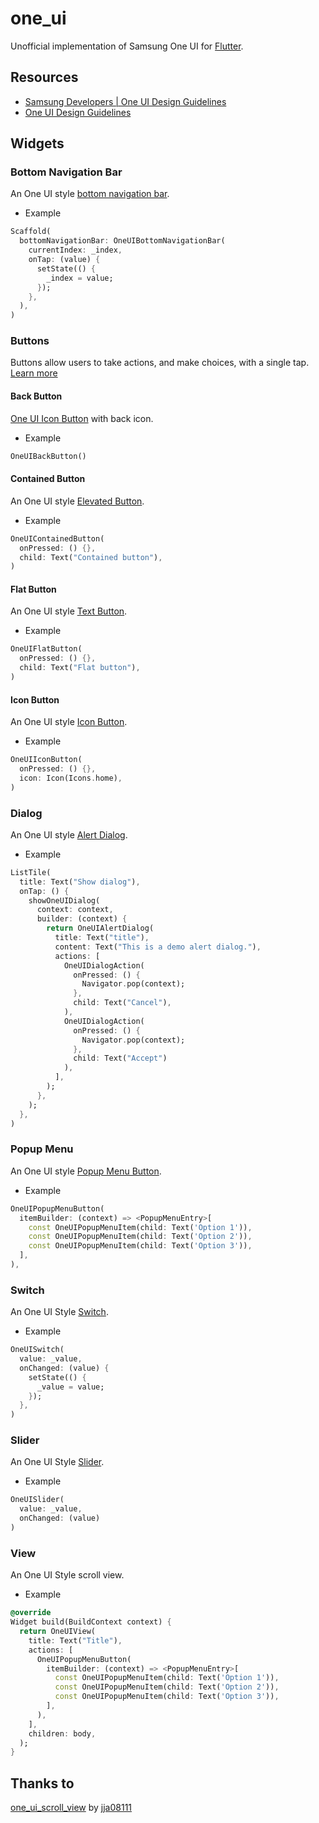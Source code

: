 # one_ui

Unofficial implementation of Samsung One UI for [Flutter](https://flutter.dev).

## Resources

- [Samsung Developers | One UI Design Guidelines](https://developer.samsung.com/one-ui/index.html)
- [One UI Design Guidelines](https://design.samsung.com/global/contents/one-ui/download/oneui_design_guide_eng.pdf)

## Widgets

### Bottom Navigation Bar

An One UI style [bottom navigation bar](https://api.flutter.dev/flutter/material/BottomNavigationBar-class.html).

- Example

```dart
Scaffold(
  bottomNavigationBar: OneUIBottomNavigationBar(
    currentIndex: _index,
    onTap: (value) {
      setState(() {
        _index = value;
      });
    },
  ),
)
```

### Buttons

Buttons allow users to take actions, and make choices, with a single tap. [Learn more](https://developer.samsung.com/one-ui/comp/button.html)

#### Back Button

[One UI Icon Button](#icon-button) with back icon.

- Example

```dart
OneUIBackButton()
```

#### Contained Button

An One UI style [Elevated Button](https://api.flutter.dev/flutter/material/ElevatedButton-class.html).

- Example

```dart
OneUIContainedButton(
  onPressed: () {},
  child: Text("Contained button"),
)
```

#### Flat Button

An One UI style [Text Button](https://api.flutter.dev/flutter/material/TextButton-class.html).

- Example

```dart
OneUIFlatButton(
  onPressed: () {},
  child: Text("Flat button"),
)
```

#### Icon Button

An One UI style [Icon Button](https://api.flutter.dev/flutter/material/IconButton-class.html).

- Example

```dart
OneUIIconButton(
  onPressed: () {},
  icon: Icon(Icons.home),
)
```

### Dialog

An One UI style [Alert Dialog](https://api.flutter.dev/flutter/material/AlertDialog-class.html).

- Example

```dart
ListTile(
  title: Text("Show dialog"),
  onTap: () {
    showOneUIDialog(
      context: context,
      builder: (context) {
        return OneUIAlertDialog(
          title: Text("title"),
          content: Text("This is a demo alert dialog."),
          actions: [
            OneUIDialogAction(
              onPressed: () {
                Navigator.pop(context);
              },
              child: Text("Cancel"),
            ),
            OneUIDialogAction(
              onPressed: () {
                Navigator.pop(context);
              },
              child: Text("Accept")
            ),
          ],
        );
      },
    );
  },
)
```

### Popup Menu

An One UI style [Popup Menu Button](https://api.flutter.dev/flutter/material/PopupMenuButton-class.html).

- Example

```dart
OneUIPopupMenuButton(
  itemBuilder: (context) => <PopupMenuEntry>[
    const OneUIPopupMenuItem(child: Text('Option 1')),
    const OneUIPopupMenuItem(child: Text('Option 2')),
    const OneUIPopupMenuItem(child: Text('Option 3')),
  ],
),
```

### Switch

An One UI Style [Switch](https://api.flutter.dev/flutter/material/Switch-class.html).

- Example

```dart
OneUISwitch(
  value: _value,
  onChanged: (value) {
    setState(() {
      _value = value;
    });
  },
)
```

### Slider

An One UI Style [Slider](https://api.flutter.dev/flutter/material/Slider-class.html).

- Example

```dart
OneUISlider(
  value: _value,
  onChanged: (value)
)
```

### View

An One UI Style scroll view.

- Example

```dart
@override
Widget build(BuildContext context) {
  return OneUIView(
    title: Text("Title"),
    actions: [
      OneUIPopupMenuButton(
        itemBuilder: (context) => <PopupMenuEntry>[
          const OneUIPopupMenuItem(child: Text('Option 1')),
          const OneUIPopupMenuItem(child: Text('Option 2')),
          const OneUIPopupMenuItem(child: Text('Option 3')),
        ],
      ),
    ],
    children: body,
  );
}
```

## Thanks to

[one_ui_scroll_view](https://github.com/jja08111/one_ui_scroll_view) by [jja08111](https://github.com/jja08111)
